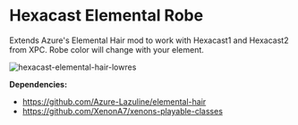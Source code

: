 # Hexacast Elemental Robe
Extends Azure's Elemental Hair mod to work with Hexacast1 and Hexacast2 from XPC. Robe color will change with your element.

![hexacast-elemental-hair-lowres](https://github.com/user-attachments/assets/01c519dc-c27f-454d-a1cf-622b6fb316c2)

**Dependencies:**
* https://github.com/Azure-Lazuline/elemental-hair
* https://github.com/XenonA7/xenons-playable-classes
